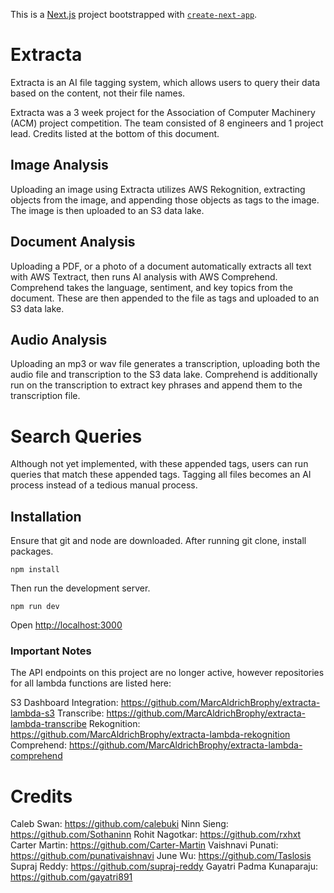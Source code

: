 This is a [Next.js](https://nextjs.org/) project bootstrapped with [`create-next-app`](https://github.com/vercel/next.js/tree/canary/packages/create-next-app). 

# Extracta
Extracta is an AI file tagging system, which allows users to query their data based on the content, not their file names.

Extracta was a 3 week project for the Association of Computer Machinery (ACM) project competition. The team consisted of 8 engineers and 1 project lead. Credits listed at the bottom of this document.

## Image Analysis
Uploading an image using Extracta utilizes AWS Rekognition, extracting objects from the image, and appending those objects as tags to the image. The image is then uploaded to an S3 data lake. 

## Document Analysis 
Uploading a PDF, or a photo of a document automatically extracts all text with AWS Textract, then runs AI analysis with AWS Comprehend. Comprehend takes the language, sentiment, and key topics from the document. These are then appended to the file as tags and uploaded to an S3 data lake. 

## Audio Analysis 
Uploading an mp3 or wav file generates a transcription, uploading both the audio file and transcription to the S3 data lake. Comprehend is additionally run on the transcription to extract key phrases and append them to the transcription file. 

# Search Queries 
Although not yet implemented, with these appended tags, users can run queries that match these appended tags. Tagging all files becomes an AI process instead of a tedious manual process. 


## Installation 
Ensure that git and node are downloaded. 
After running git clone, install packages. 
```
npm install
```

Then run the development server. 

``` 
npm run dev 
``` 

Open [http://localhost:3000](http://localhost:3000) 

### Important Notes 

The API endpoints on this project are no longer active, however repositories for all lambda functions are listed here:

S3 Dashboard Integration: https://github.com/MarcAldrichBrophy/extracta-lambda-s3
Transcribe: https://github.com/MarcAldrichBrophy/extracta-lambda-transcribe
Rekognition: https://github.com/MarcAldrichBrophy/extracta-lambda-rekognition
Comprehend: https://github.com/MarcAldrichBrophy/extracta-lambda-comprehend

# Credits

Caleb Swan: https://github.com/calebuki
Ninn Sieng: https://github.com/Sothaninn
Rohit Nagotkar: https://github.com/rxhxt
Carter Martin: https://github.com/Carter-Martin
Vaishnavi Punati: https://github.com/punativaishnavi
June Wu: https://github.com/Taslosis
Supraj Reddy: https://github.com/supraj-reddy
Gayatri Padma Kunaparaju: https://github.com/gayatri891
